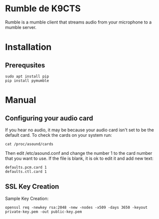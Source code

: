 # Rumble de K9CTS

Rumble is a mumble client that streams audio from your microphone to a mumble server.

# Installation

## Prerequsites
````
sudo apt install pip
pip install pymumble
````

# Manual

## Configuring your audio card

If you hear no audio, it may be because your audio card isn't set to be the default card.
To check the cards on your system run:

````
cat /proc/asound/cards
````

Then edit /etc/asound.conf and change the number 1 to the card number that you want to use.
If the file is blank, it is ok to edit it and add new text:

````
defaults.pcm.card 1
defaults.ctl.card 1
````

## SSL Key Creation

Sample Key Creation:

````
openssl req -newkey rsa:2048 -new -nodes -x509 -days 3650 -keyout private-key.pem -out public-key.pem
````

